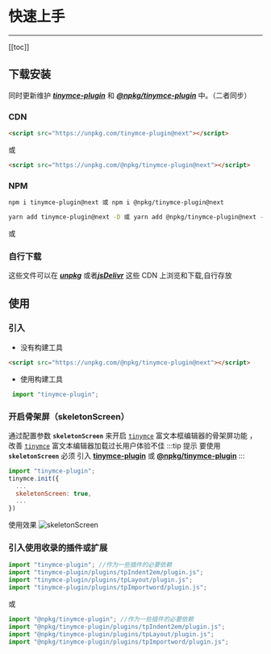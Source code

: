 # 快速上手
---
[[toc]]
## 下载安装

 同时更新维护 [*_**tinymce-plugin**_*](https://www.npmjs.com/package/tinymce-plugin) 和 [*_**@npkg/tinymce-plugin**_*](https://www.npmjs.com/package/@npkg/tinymce-plugin) 中。（二者同步）

### CDN

```html
<script src="https://unpkg.com/tinymce-plugin@next"></script>
```
或
```html
<script src="https://unpkg.com/@npkg/tinymce-plugin@next"></script>
```


### NPM

<codeGroup>
 <codeGroupItem title="NPM" active>

```sh
npm i tinymce-plugin@next 或 npm i @npkg/tinymce-plugin@next 
```
</codeGroupItem>
<codeGroupItem title="YARN">

```sh
yarn add tinymce-plugin@next -D 或 yarn add @npkg/tinymce-plugin@next -D
```
</codeGroupItem>
</codeGroup>

或


### 自行下载

这些文件可以在 [*_**unpkg**_*](https://unpkg.com/browse/tinymce-plugin@next/) 或者[*_**jsDelivr**_*](https://cdn.jsdelivr.net/npm/tinymce-plugin@next/)  这些 CDN 上浏览和下载,自行存放

## 使用

### 引入

- 没有构建工具

```html
<script src="https://unpkg.com/@npkg/tinymce-plugin@next"></script>
```
- 使用构建工具

```js
 import "tinymce-plugin";
```
### 开启骨架屏（skeletonScreen）

通过配置参数 **`skeletonScreen`** 来开启 [`tinymce`](https://www.tiny.cloud) 富文本框编辑器的骨架屏功能 ，改善 [`tinymce`](https://www.tiny.cloud) 富文本编辑器加载过长用户体验不佳
:::tip 提示
 要使用 **`skeletonScreen`** 必须 引入  [**tinymce-plugin**](https://www.npmjs.com/package/tinymce-plugin) 或 [**@npkg/tinymce-plugin**](https://www.npmjs.com/package/@npkg/tinymce-plugin)
:::

```js {4}
import "tinymce-plugin"; 
tinymce.init({
  ...
  skeletonScreen: true,
  ...
})
```
使用效果
![skeletonScreen](assets/images/skt-demo.png?100%)
### 引入使用收录的插件或扩展

```js
import "tinymce-plugin"; //作为一些插件的必要依赖
import "tinymce-plugin/plugins/tpIndent2em/plugin.js";
import "tinymce-plugin/plugins/tpLayout/plugin.js";
import "tinymce-plugin/plugins/tpImportword/plugin.js";
```
或
```js
import "@npkg/tinymce-plugin"; //作为一些插件的必要依赖
import "@npkg/tinymce-plugin/plugins/tpIndent2em/plugin.js";
import "@npkg/tinymce-plugin/plugins/tpLayout/plugin.js";
import "@npkg/tinymce-plugin/plugins/tpImportword/plugin.js";
```